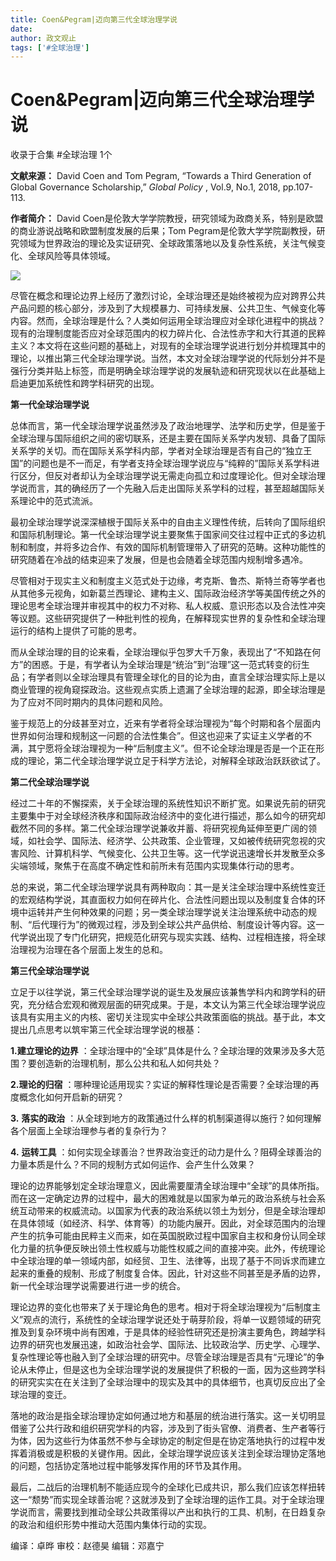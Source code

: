 ```yaml
---
title: Coen&Pegram|迈向第三代全球治理学说
date: 
author: 政文观止
tags: ['#全球治理']
---
```

# Coen&Pegram|迈向第三代全球治理学说


收录于合集 #全球治理 1个

**文献来源：** David Coen and Tom Pegram, “Towards a Third Generation of Global
Governance Scholarship,” _Global Policy_ , Vol.9, No.1, 2018, pp.107-113.

  

 **作者简介：** David Coen是伦敦大学学院教授，研究领域为政商关系，特别是欧盟的商业游说战略和欧盟制度发展的后果；Tom
Pegram是伦敦大学学院副教授，研究领域为世界政治的理论及实证研究、全球政策落地以及复杂性系统，关注气候变化、全球风险等具体领域。  

![](/images/39/2.jpeg)

  

尽管在概念和理论边界上经历了激烈讨论，全球治理还是始终被视为应对跨界公共产品问题的核心部分，涉及到了大规模暴力、可持续发展、公共卫生、气候变化等内容。然而，全球治理是什么？人类如何运用全球治理应对全球化进程中的挑战？现有的治理制度能否应对全球范围内的权力碎片化、合法性赤字和大行其道的民粹主义？本文将在这些问题的基础上，对现有的全球治理学说进行划分并梳理其中的理论，以推出第三代全球治理学说。当然，本文对全球治理学说的代际划分并不是强行分类并贴上标签，而是明确全球治理学说的发展轨迹和研究现状以在此基础上启迪更加系统性和跨学科研究的出现。

  

 **第一代全球治理学说**

总体而言，第一代全球治理学说虽然涉及了政治地理学、法学和历史学，但是鉴于全球治理与国际组织之间的密切联系，还是主要在国际关系学内发轫、具备了国际关系学的关切。而在国际关系学科内部，学者对全球治理是否有自己的“独立王国”的问题也是不一而足，有学者支持全球治理学说应与“纯粹的”国际关系学科进行区分，但反对者却认为全球治理学说无需走向孤立和过度理论化。但对全球治理学说而言，其的确经历了一个先融入后走出国际关系学科的过程，甚至超越国际关系理论中的范式流派。

  

最初全球治理学说深深植根于国际关系中的自由主义理性传统，后转向了国际组织和国际机制理论。第一代全球治理学说主要聚焦于国家间交往过程中正式的多边机制和制度，并将多边合作、有效的国际机制管理带入了研究的范畴。这种功能性的研究随着在冷战的结束迎来了发展，但是也会随着全球范围内规制增多遇冷。

  

尽管相对于现实主义和制度主义范式处于边缘，考克斯、鲁杰、斯特兰奇等学者也从其他多元视角，如新葛兰西理论、建构主义、国际政治经济学等美国传统之外的理论思考全球治理并审视其中的权力不对称、私人权威、意识形态以及合法性冲突等议题。这些研究提供了一种批判性的视角，在解释现实世界的复杂性和全球治理运行的结构上提供了可能的思考。

  

而从全球治理的目的论来看，全球治理似乎包罗大千万象，表现出了“不知路在何方”的困惑。于是，有学者认为全球治理是“统治”到“治理”这一范式转变的衍生品；有学者则以全球治理具有管理全球化的目的论为由，直言全球治理实际上是以商业管理的视角窥探政治。这些观点实质上遗漏了全球治理的起源，即全球治理是为了应对不同时期内的具体问题和风险。

  

鉴于规范上的分歧甚至对立，近来有学者将全球治理视为“每个时期和各个层面内世界如何治理和规制这一问题的合法性集合”。但这也迎来了实证主义学者的不满，其宁愿将全球治理视为一种“后制度主义”。但不论全球治理是否是一个正在形成的理论，第二代全球治理学说立足于科学方法论，对解释全球政治跃跃欲试了。

  

 **第二代全球治理学说**

经过二十年的不懈探索，关于全球治理的系统性知识不断扩宽。如果说先前的研究主要集中于对全球经济秩序和国际政治经济中的变化进行描述，那么如今的研究却截然不同的多样。第二代全球治理学说兼收并蓄、将研究视角延伸至更广阔的领域，如社会学、国际法、经济学、公共政策、企业管理，又如被传统研究忽视的灾害风险、计算机科学、气候变化、公共卫生等。这一代学说迅速增长并发散至众多尖端领域，聚焦于在高度不确定性和前所未有范围内实现集体行动的思考。

  

总的来说，第二代全球治理学说具有两种取向：其一是关注全球治理中系统性变迁的宏观结构学说，其直面权力如何在碎片化、合法性问题出现以及制度复合体的环境中运转并产生何种效果的问题；另一类全球治理学说关注治理系统中动态的规制、“后代理行为”的微观过程，涉及到全球公共产品供给、制度设计等内容。这一代学说出现了专门化研究，把规范化研究与现实实践、结构、过程相连接，将全球治理视为治理在各个层面上发生的总和。

  

 **第三代全球治理学说**

立足于以往学说，第三代全球治理学说的诞生及发展应该兼售学科内和跨学科的研究，充分结合宏观和微观层面的研究成果。于是，本文认为第三代全球治理学说应该具有实用主义的内核、密切关注现实中全球公共政策面临的挑战。基于此，本文提出几点思考以筑牢第三代全球治理学说的根基：

  

 **1.建立理论的边界** ：全球治理中的“全球”具体是什么？全球治理的效果涉及多大范围？要创造新的治理机制，那么公共和私人如何共处？

  

 **2.理论的归宿** ：哪种理论适用现实？实证的解释性理论是否需要？全球治理的再度概念化如何开启新的研究？

  

 **3.** **落实的政治** ：从全球到地方的政策通过什么样的机制渠道得以施行？如何理解各个层面上全球治理参与者的复杂行为？

  

 **4.** **运转工具** ：如何实现全球善治？世界政治变迁的动力是什么？阻碍全球善治的力量本质是什么？不同的规制方式如何运作、会产生什么效果？

  

理论的边界能够划定全球治理意义，因此需要厘清全球治理中“全球”的具体所指。而在这一定确定边界的过程中，最大的困难就是以国家为单元的政治系统与社会系统互动带来的权威流动。以国家为代表的政治系统以领土为划分，但是全球治理却在具体领域（如经济、科学、体育等）的功能内展开。因此，对全球范围内的治理产生的抗争可能由民粹主义而来，如在英国脱欧过程中国家自主权和身份认同全球化力量的抗争便反映出领土性权威与功能性权威之间的直接冲突。此外，传统理论中全球治理的单一领域内部，如经贸、卫生、法律等，出现了基于不同诉求而建立起来的重叠的规制、形成了制度复合体。因此，针对这些不同甚至是矛盾的边界，新一代全球治理学说需要进行进一步的统合。

  

理论边界的变化也带来了关于理论角色的思考。相对于将全球治理视为“后制度主义”观点的流行，系统性的全球治理学说还处于萌芽阶段，将单一议题领域的研究推及到复杂环境中尚有困难，于是具体的经验性研究还是扮演主要角色，跨越学科边界的研究也发展迅速，如政治社会学、国际法、比较政治学、历史学、心理学、复杂性理论等也融入到了全球治理的研究中。尽管全球治理是否具有“元理论”的争论从未停止，但是这也为全球治理学说的发展提供了积极的一面，因为这些跨学科的研究实实在在关注到了全球治理中的现实及其中的具体细节，也真切反应出了全球治理的变迁。

  

落地的政治是指全球治理协定如何通过地方和基层的统治进行落实。这一关切明显借鉴了公共行政和组织研究学科的内容，涉及到了街头官僚、消费者、生产者等行为体，因为这些行为体虽然不参与全球协定的制定但是在协定落地执行的过程中发挥着消极或是积极的关键作用。因此，全球治理学说应该关注到全球治理协定落地的问题，包括协定落地过程中能够发挥作用的环节及其作用。

  

最后，二战后的治理机制不能适应现今的全球化已成共识，那么我们应该怎样扭转这一“颓势”而实现全球善治呢？这就涉及到了全球治理的运作工具。对于全球治理学说而言，需要找到推动全球公共政策得以产出和执行的工具、机制，在日趋复杂的政治和组织形势中推动大范围内集体行动的实现。  

编译：卓晔 审校：赵德昊 编辑：邓嘉宁

  

  


